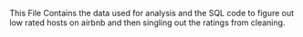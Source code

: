 This File Contains the data used for analysis and the SQL code to figure out low rated hosts on airbnb and then singling out the ratings from cleaning.
